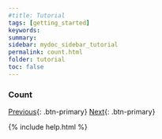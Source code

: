 ```yaml
---
#title: Tutorial
tags: [getting_started]
keywords:
summary:
sidebar: mydoc_sidebar_tutorial
permalink: count.html
folder: tutorial
toc: false
---
```


### **Count**

[Previous](./bind.html){: .btn-primary} [Next](./limit.html){: .btn-primary}

{% include help.html %}
